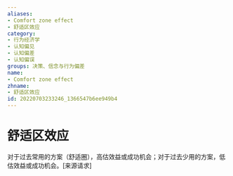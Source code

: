 ```yaml
---
aliases:
- Comfort zone effect
- 舒适区效应
category:
- 行为经济学
- 认知偏见
- 认知偏差
- 认知偏误
groups: 决策、信念与行为偏差
name:
- Comfort zone effect
zhname:
- 舒适区效应
id: 20220703233246_1366547b6ee949b4
---
```


# 舒适区效应

对于过去常用的方案（舒适圈），高估效益或成功机会；对于过去少用的方案，低估效益或成功机会。\[来源请求\]
